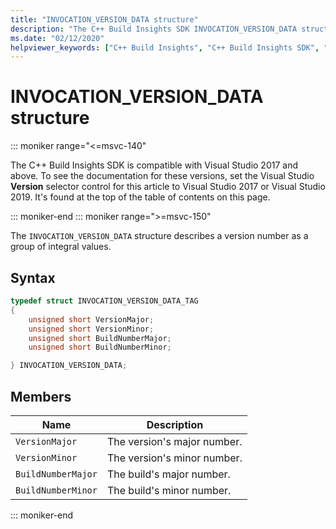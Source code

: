 ```yaml
---
title: "INVOCATION_VERSION_DATA structure"
description: "The C++ Build Insights SDK INVOCATION_VERSION_DATA structure reference."
ms.date: "02/12/2020"
helpviewer_keywords: ["C++ Build Insights", "C++ Build Insights SDK", "INVOCATION_VERSION_DATA", "throughput analysis", "build time analysis", "vcperf.exe"]
---
```

# INVOCATION_VERSION_DATA structure

::: moniker range="<=msvc-140"

The C++ Build Insights SDK is compatible with Visual Studio 2017 and above. To see the documentation for these versions, set the Visual Studio **Version** selector control for this article to Visual Studio 2017 or Visual Studio 2019. It's found at the top of the table of contents on this page.

::: moniker-end
::: moniker range=">=msvc-150"

The `INVOCATION_VERSION_DATA` structure describes a version number as a group of integral values.

## Syntax

```cpp
typedef struct INVOCATION_VERSION_DATA_TAG
{
    unsigned short VersionMajor;
    unsigned short VersionMinor;
    unsigned short BuildNumberMajor;
    unsigned short BuildNumberMinor;

} INVOCATION_VERSION_DATA;
```

## Members

| Name | Description |
|--|--|
| `VersionMajor` | The version's major number. |
| `VersionMinor` | The version's minor number. |
| `BuildNumberMajor` | The build's major number. |
| `BuildNumberMinor` | The build's minor number. |

::: moniker-end
